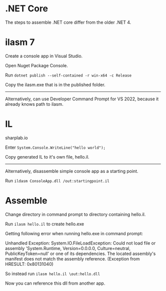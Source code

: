 # .NET Core

The steps to assemble .NET core differ from the older .NET 4.

# ilasm 7

Create a console app in Visual Studio.

Open Nuget Package Console.

Run `dotnet publish --self-contained -r win-x64 -c Release`

Copy the ilasm.exe that is in the published folder.

----

Alternatively, can use Developer Command Prompt for VS 2022,
because it already knows path to ilasm.

# IL

sharplab.io

Enter `System.Console.WriteLine("hello world");`

Copy generated IL to it's own file, hello.il.

----

Alternatively, disassemble simple console app as a starting point.

Run `ildasm ConsoleApp.dll /out:startingpoint.il`

# Assemble

Change directory in command prompt to directory containing hello.il.

Run `ilasm hello.il` to create hello.exe

Getting following error when running hello.exe in command prompt:

Unhandled Exception: System.IO.FileLoadException: Could not load file or assembly 
'System.Runtime, Version=0.0.0.0, Culture=neutral, PublicKeyToken=null'
or one of its dependencies.
The located assembly's manifest does not match the assembly reference. 
(Exception from HRESULT: 0x80131040)

So instead run `ilasm hello.il \out:hello.dll`

Now you can reference this dll from another app.
